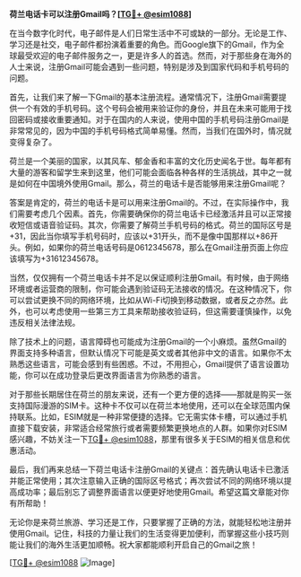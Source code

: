 **荷兰电话卡可以注册Gmail吗？[[TG💪+ @esim1088](https://t.me/s/esim1088)]**

在当今数字化时代，电子邮件是人们日常生活中不可或缺的一部分。无论是工作、学习还是社交，电子邮件都扮演着重要的角色。而Google旗下的Gmail，作为全球最受欢迎的电子邮件服务之一，更是许多人的首选。然而，对于那些身在海外的人士来说，注册Gmail可能会遇到一些问题，特别是涉及到国家代码和手机号码的问题。

首先，让我们来了解一下Gmail的基本注册流程。通常情况下，注册Gmail需要提供一个有效的手机号码。这个号码会被用来验证你的身份，并且在未来可能用于找回密码或接收重要通知。对于在国内的人来说，使用中国的手机号码注册Gmail是非常常见的，因为中国的手机号码格式简单易懂。然而，当我们在国外时，情况就变得复杂了。

荷兰是一个美丽的国家，以其风车、郁金香和丰富的文化历史闻名于世。每年都有大量的游客和留学生来到这里，他们可能会面临各种各样的生活挑战，其中之一就是如何在中国境外使用Gmail。那么，荷兰的电话卡是否能够用来注册Gmail呢？

答案是肯定的，荷兰的电话卡是可以用来注册Gmail的。不过，在实际操作中，我们需要考虑几个因素。首先，你需要确保你的荷兰电话卡已经激活并且可以正常接收短信或语音验证码。其次，你需要了解荷兰手机号码的格式。荷兰的国际区号是+31，因此当你填写手机号码时，应该以+31开头，而不是像中国那样以+86开头。例如，如果你的荷兰电话号码是0612345678，那么在Gmail注册页面上你应该填写为+31612345678。

当然，仅仅拥有一个荷兰电话卡并不足以保证顺利注册Gmail。有时候，由于网络环境或者运营商的限制，你可能会遇到验证码无法接收的情况。在这种情况下，你可以尝试更换不同的网络环境，比如从Wi-Fi切换到移动数据，或者反之亦然。此外，也可以考虑使用一些第三方工具来帮助接收验证码，但这需要谨慎操作，以免违反相关法律法规。

除了技术上的问题，语言障碍也可能成为注册Gmail的一个小麻烦。虽然Gmail的界面支持多种语言，但默认情况下可能是英文或者其他非中文的语言。如果你不太熟悉这些语言，可能会感到有些困惑。不过，不用担心，Gmail提供了语言设置功能，你可以在成功登录后更改界面语言为你熟悉的语言。

对于那些长期居住在荷兰的朋友来说，还有一个更方便的选择——那就是购买一张支持国际漫游的SIM卡。这种卡不仅可以在荷兰本地使用，还可以在全球范围内保持联系。比如，ESIM就是一种非常便捷的选择。它无需实体卡槽，可以通过手机直接下载安装，非常适合经常旅行或者需要频繁更换地点的人群。如果你对ESIM感兴趣，不妨关注一下[TG💪+ @esim1088](https://t.me/s/esim1088)，那里有很多关于ESIM的相关信息和优惠活动。

最后，我们再来总结一下荷兰电话卡注册Gmail的关键点：首先确认电话卡已激活并能正常使用；其次注意输入正确的国际区号格式；再次尝试不同的网络环境以提高成功率；最后别忘了调整界面语言以便更好地使用Gmail。希望这篇文章能对你有所帮助！

无论你是来荷兰旅游、学习还是工作，只要掌握了正确的方法，就能轻松地注册并使用Gmail。记住，科技的力量让我们的生活变得更加便利，而掌握这些小技巧则能让我们的海外生活更加顺畅。祝大家都能顺利开启自己的Gmail之旅！

[[TG💪+ @esim1088](https://t.me/s/esim1088) ![Image](https://i.postimg.cc/4NQfJmqS/Snipaste-2025-05-13-00-14-12.png)]